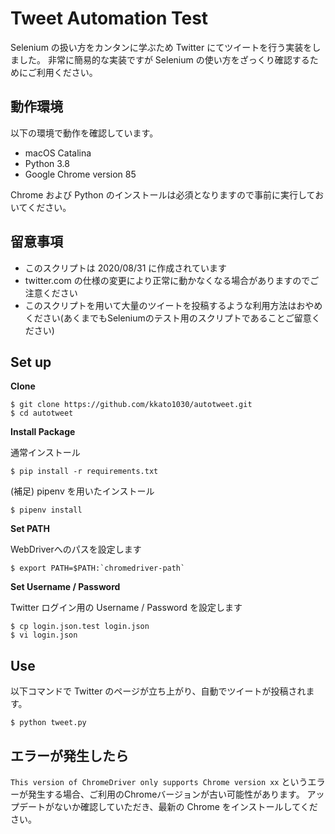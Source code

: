 # Tweet Automation Test

Selenium の扱い方をカンタンに学ぶため Twitter にてツイートを行う実装をしました。
非常に簡易的な実装ですが Selenium の使い方をざっくり確認するためにご利用ください。

## 動作環境

以下の環境で動作を確認しています。

- macOS Catalina
- Python 3.8
- Google Chrome version 85

Chrome および Python のインストールは必須となりますので事前に実行しておいてください。

## 留意事項

- このスクリプトは 2020/08/31 に作成されています
- twitter.com の仕様の変更により正常に動かなくなる場合がありますのでご注意ください
- このスクリプトを用いて大量のツイートを投稿するような利用方法はおやめください(あくまでもSeleniumのテスト用のスクリプトであることご留意ください)

## Set up

**Clone**

```
$ git clone https://github.com/kkato1030/autotweet.git
$ cd autotweet
```

**Install Package**

通常インストール

```
$ pip install -r requirements.txt
```

(補足) pipenv を用いたインストール

```
$ pipenv install
```

**Set PATH**

WebDriverへのパスを設定します

```
$ export PATH=$PATH:`chromedriver-path`
```

**Set Username / Password**

Twitter ログイン用の Username / Password を設定します

```
$ cp login.json.test login.json
$ vi login.json
```

## Use

以下コマンドで Twitter のページが立ち上がり、自動でツイートが投稿されます。

```
$ python tweet.py
```

## エラーが発生したら

`This version of ChromeDriver only supports Chrome version xx` というエラーが発生する場合、ご利用のChromeバージョンが古い可能性があります。
アップデートがないか確認していただき、最新の Chrome をインストールしてください。
